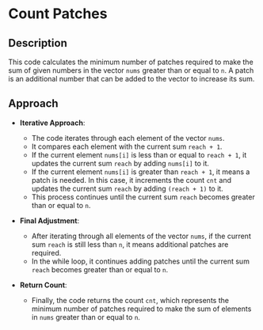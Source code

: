 # Count Patches

## Description

This code calculates the minimum number of patches required to make the sum of given numbers in the vector `nums` greater than or equal to `n`. A patch is an additional number that can be added to the vector to increase its sum.

## Approach

- **Iterative Approach**:
  - The code iterates through each element of the vector `nums`.
  - It compares each element with the current sum `reach + 1`.
  - If the current element `nums[i]` is less than or equal to `reach + 1`, it updates the current sum `reach` by adding `nums[i]` to it.
  - If the current element `nums[i]` is greater than `reach + 1`, it means a patch is needed. In this case, it increments the count `cnt` and updates the current sum `reach` by adding `(reach + 1)` to it.
  - This process continues until the current sum `reach` becomes greater than or equal to `n`.

- **Final Adjustment**:
  - After iterating through all elements of the vector `nums`, if the current sum `reach` is still less than `n`, it means additional patches are required.
  - In the while loop, it continues adding patches until the current sum `reach` becomes greater than or equal to `n`.

- **Return Count**:
  - Finally, the code returns the count `cnt`, which represents the minimum number of patches required to make the sum of elements in `nums` greater than or equal to `n`.


